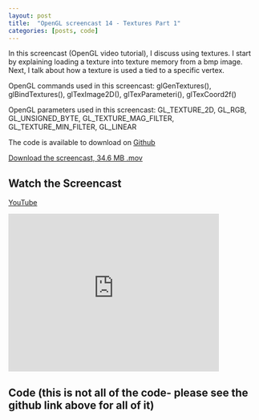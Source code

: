 ```yaml
---
layout: post
title:  "OpenGL screencast 14 - Textures Part 1"
categories: [posts, code]
---
```

In this screencast (OpenGL video tutorial), I discuss using textures. I start by explaining loading a texture into texture memory from a bmp image. Next, I talk about how a texture is used a tied to a specific vertex.

OpenGL commands used in this screencast:
glGenTextures(), glBindTextures(), glTexImage2D(), glTexParameteri(), glTexCoord2f()

OpenGL parameters used in this screencast:
GL_TEXTURE_2D, GL_RGB, GL_UNSIGNED_BYTE, GL_TEXTURE_MAG_FILTER, GL_TEXTURE_MIN_FILTER, GL_LINEAR

The code is available to download on [Github](https://github.com/davidwparker/opengl-screencasts-2)

[Download the screencast, 34.6 MB .mov](https://dl.dropboxusercontent.com/s/az0yvrg8qaewk3y/episode-014.mov?dl=1)

## Watch the Screencast

[YouTube](http://www.youtube.com/watch?v=jK6sfbw5oYQ&feature=colike)

<iframe width="420" height="315" src="http://www.youtube.com/embed/jK6sfbw5oYQ" frameborder="0" allowfullscreen></iframe>

## Code (this is not all of the code- please see the github link above for all of it)

<script src="https://gist.github.com/1326745.js"></script>
